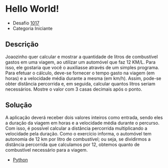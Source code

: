 # Hello World!

* Desafio [1017](https://judge.beecrowd.com/pt/problems/view/1017)
* Categoria Iniciante

## Descrição

Joaozinho quer calcular e mostrar a quantidade de litros de combustível gastos em uma viagem, ao utilizar um automóvel que faz 12 KM/L. Para isso, ele gostaria que você o auxiliasse através de um simples programa. Para efetuar o cálculo, deve-se fornecer o tempo gasto na viagem (em horas) e a velocidade média durante a mesma (em km/h). Assim, pode-se obter distância percorrida e, em seguida, calcular quantos litros seriam necessários. Mostre o valor com 3 casas decimais após o ponto.

## Solução
A aplicação deverá receber dois valores inteiros como entrada, sendo eles a duração da viagem em horas e a velocidade média durante o percurso.
Com isso, é possível calcular a distância percorrida multiplicando a velocidade pela duração.
Como o exercício informa, o automóvel tem autonomia de 12 km por litro de combustível; ou seja, se dividirmos a distância percorrida que calculamos por 12, obtemos quanto de combustível necessário para a viagem.

* [Python](main.py)
